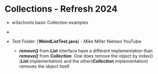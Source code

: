 # Collections - Refresh 2024

- w3schools basic Collection examples
- 


- Test Folder:
  [**WeirdListTest.java**] - Mike Miller Nielsen YouTube: 
  - ***remove()*** from ***List*** interface have a different implementation than ***remove()*** from ***Collection***.
      One does remove the object by index() (***List*** implementation) and the other(***Collection*** implementation) removes the object itself.
